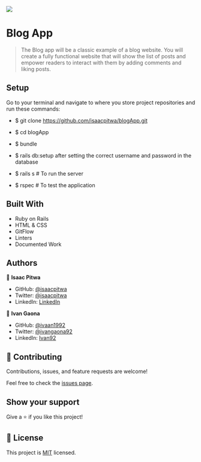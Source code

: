 ![](https://img.shields.io/badge/Microverse-blueviolet)

# Blog App

> The Blog app will be a classic example of a blog website. You will create a fully functional website that will show the list of posts and empower readers to interact with them by adding comments and liking posts.

## Setup

Go to your terminal and navigate to where you store project repositories
and run these commands:

- $ git clone https://github.com/isaacpitwa/blogApp.git

- $ cd blogApp

- $ bundle

- $ rails db:setup after setting the correct username and password in the database

- $ rails s # To run the server

- $ rspec # To test the application


## Built With

- Ruby on Rails
- HTML & CSS
- GitFlow
- Linters
- Documented Work


## Authors

👤 **Isaac Pitwa**

- GitHub: [@isaacpitwa](https://github.com/isaacpitwa)
- Twitter: [@isaacpitwa](https://twitter.com/isaacpitwa)
- LinkedIn: [LinkedIn](https://linkedin.com/in/isaac-pitwa)

👤 **Ivan Gaona**

- GitHub: [@ivaan1992](https://github.com/ivaan1992)
- Twitter: [@ivangaona92](https://twitter.com/ivangaona92)
- LinkedIn: [Ivan92](https://www.linkedin.com/in/ivan-linares-gaona/)


## 🤝 Contributing

Contributions, issues, and feature requests are welcome!

Feel free to check the [issues page](../../issues/).

## Show your support

Give a ⭐️ if you like this project!


## 📝 License

This project is [MIT](./MIT.md) licensed.
